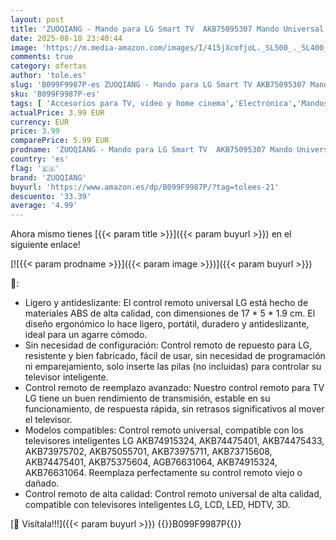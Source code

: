 ```yaml
---
layout: post
title: 'ZUOQIANG - Mando para LG Smart TV  AKB75095307 Mando Universal TV para LG LED LCD HD TV  Ajuste a Distancia con Netflix y Amazon Botones-No Requiere Configuración'
date: 2025-08-18 23:40:44
image: 'https://m.media-amazon.com/images/I/415jXcofjoL._SL500_._SL400_.jpg'
comments: true
category: ofertas
author: 'tole.es'
slug: 'B099F9987P-es ZUOQIANG - Mando para LG Smart TV AKB75095307 Mando...'
sku: 'B099F9987P-es'
tags: [ 'Accesorios para TV, vídeo y home cinema','Electrónica','Mandos a distancia','TV, vídeo y home cinema','smart','tv','zuoqiang','🇪🇸', ]
actualPrice: 3.99 EUR
currency: EUR
price: 3.99
comparePrice: 5.99 EUR
prodname: 'ZUOQIANG - Mando para LG Smart TV  AKB75095307 Mando Universal TV para LG LED LCD HD TV  Ajuste a Distancia con Netflix y Amazon Botones-No Requiere Configuración'
country: 'es'
flag: '🇪🇸'
brand: 'ZUOQIANG'
buyurl: 'https://www.amazon.es/dp/B099F9987P/?tag=tolees-21'
descuento: '33.39'
average: '4.99'
---
```


Ahora mismo tienes [{{< param title >}}]({{< param buyurl >}}) en el siguiente enlace!

[![{{< param prodname >}}]({{< param image >}})]({{< param buyurl >}})

🔎:

- Ligero y antideslizante: El control remoto universal LG está hecho de materiales ABS de alta calidad, con dimensiones de 17 * 5 * 1.9 cm. El diseño ergonómico lo hace ligero, portátil, duradero y antideslizante, ideal para un agarre cómodo.
- Sin necesidad de configuración: Control remoto de repuesto para LG, resistente y bien fabricado, fácil de usar, sin necesidad de programación ni emparejamiento, solo inserte las pilas (no incluidas) para controlar su televisor inteligente.
- Control remoto de reemplazo avanzado: Nuestro control remoto para TV LG tiene un buen rendimiento de transmisión, estable en su funcionamiento, de respuesta rápida, sin retrasos significativos al mover el televisor.
- Modelos compatibles: Control remoto universal, compatible con los televisores inteligentes LG AKB74915324, AKB74475401, AKB74475433, AKB73975702, AKB75055701, AKB73975711, AKB73715608, AKB74475401, AKB75375604, AGB76631064, AKB74915324, AKB76631064. Reemplaza perfectamente su control remoto viejo o dañado.
- Control remoto de alta calidad: Control remoto universal de alta calidad, compatible con televisores inteligentes LG, LCD, LED, HDTV, 3D.

[🛒 Visítala!!!]({{< param buyurl >}})
{{<world>}}B099F9987P{{</world>}}
